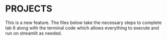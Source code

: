 ﻿# PROJECTS
This is a new feature.
The files below take the necessary steps to complete lab 6 along with the terminal code which allows everything to execute and run on streamlit as needed. 
